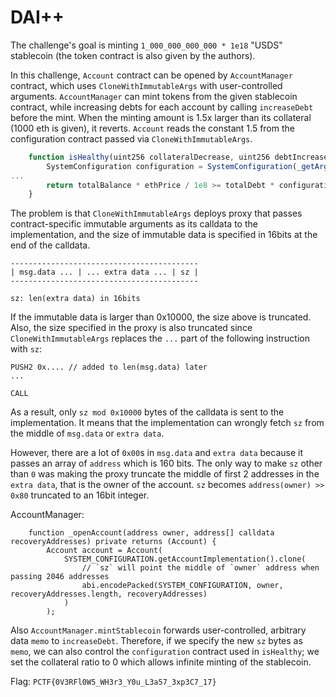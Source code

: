 # DAI++

The challenge's goal is minting `1_000_000_000_000 * 1e18` "USDS" stablecoin (the token contract is also given by the authors).

In this challenge, `Account` contract can be opened by `AccountManager` contract, which uses
`CloneWithImmutableArgs` with user-controlled arguments. `AccountManager` can mint tokens from
the given stablecoin contract, while increasing debts for each account by calling `increaseDebt`
before the mint. When the minting amount is 1.5x larger than its collateral (1000 eth is given),
it reverts. `Account` reads the constant 1.5 from the configuration contract passed via `CloneWithImmutableArgs`.

```js
    function isHealthy(uint256 collateralDecrease, uint256 debtIncrease) public view returns (bool) {
        SystemConfiguration configuration = SystemConfiguration(_getArgAddress(0));
...
        return totalBalance * ethPrice / 1e8 >= totalDebt * configuration.getCollateralRatio() / 10000;
    }
```

The problem is that `CloneWithImmutableArgs` deploys proxy that passes contract-specific
immutable arguments as its calldata to the implementation, and the size of immutable data is
specified in 16bits at the end of the calldata.

```
------------------------------------------
| msg.data ... | ... extra data ... | sz |
------------------------------------------

sz: len(extra data) in 16bits
```

If the immutable data is larger than 0x10000, the size above is truncated.
Also, the size specified in the proxy is also truncated since `CloneWithImmutableArgs` replaces
the `...` part of the following instruction with `sz`:

```
PUSH2 0x.... // added to len(msg.data) later
...

CALL
```

As a result, only `sz mod 0x10000` bytes of the calldata is sent to the implementation.
It means that the implementation can wrongly fetch `sz` from the middle of `msg.data` or `extra data`.

However, there are a lot of `0x00`s in `msg.data` and `extra data` because it passes
an array of `address` which is 160 bits. The only way to make `sz` other than `0` was
making the proxy truncate the middle of first 2 addresses in the `extra data`, that is
the owner of the account. `sz` becomes `address(owner) >> 0x80` truncated to an 16bit integer.

AccountManager:

```solidity
    function _openAccount(address owner, address[] calldata recoveryAddresses) private returns (Account) {
        Account account = Account(
            SYSTEM_CONFIGURATION.getAccountImplementation().clone(
            	// `sz` will point the middle of `owner` address when passing 2046 addresses
                abi.encodePacked(SYSTEM_CONFIGURATION, owner, recoveryAddresses.length, recoveryAddresses)
            )
        );
```

Also `AccountManager.mintStablecoin` forwards user-controlled, arbitrary data `memo` to `increaseDebt`.
Therefore, if we specify the new `sz` bytes as `memo`, we can also control the `configuration` contract used in `isHealthy`;
we set the collateral ratio to 0 which allows infinite minting of the stablecoin.

Flag: `PCTF{0V3RFl0W5_WH3r3_Y0u_L3a57_3xp3C7_17}`